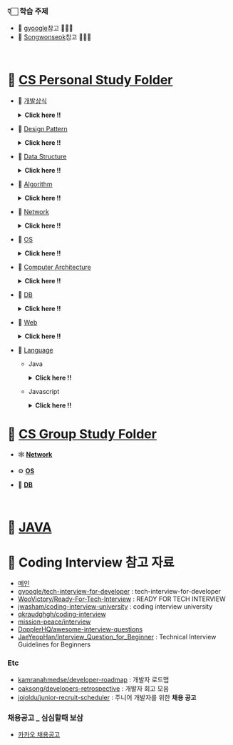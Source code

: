 ### 👇🏻 학습 주제

- 📍 [gyoogle](https://github.com/gyoogle/tech-interview-for-developer)참고 🙏🏻✨
- 📍 [Songwonseok](https://github.com/Songwonseok/CS-Study)참고 🙏🏻✨

<br/>

# 🦋 [CS Personal Study Folder](https://github.com/SoobinJung1013/cs-study/blob/main/cs_study/README.md)

- 🌱 [개발상식](https://github.com/SoobinJung1013/cs-study/tree/main/cs_study/commonSense)

    <details markdown="1">
    <summary><strong> Click here !! </strong></summary>

  | num |               주제               | 공부기록 |
  | :-: | :------------------------------: | :------: |
  |  1  | 클린코드 & 리팩토링 & 시큐어코딩 |    🟢    |
  |  2  |        애자일(Agile) 정리        |    🟢    |
  |  3  |   TDD(Test Driven Development)   |    🟢    |
  |  4  |       객체 지향 프로그래밍       |    🟢    |
  |  5  |        함수형 프로그래밍         |    🟢    |
  |  6  |         데브옵스(DevOps)         |    🟢    |
  |  7  |     서드 파티(3rd party)란?      |    🟢    |
  |  8  |  MSA (마이크로 서비스 아키텍쳐)  |    🟢    |
  |  9  |     Git 과 GitHub 에 대해서      |    🔴    |
  | 10  |              정규식              |    🔴    |
  | 11  |             Generic              |    🔴    |
  | 12  |              final               |    🔴    |

  ***

    </details>

- 🌱 [Design Pattern](https://github.com/SoobinJung1013/cs-study/tree/main/cs_study/designPattern)

    <details markdown="1">
    <summary><strong> Click here !!  </strong></summary>

  | num |           주제            | 공부기록 |
  | :-: | :-----------------------: | :------: |
  |  1  | 디자인패턴 개요(Overview) |    🟢    |
  |  2  |        어댑터 패턴        |    🔴    |
  |  3  |        싱글톤 패턴        |    🔴    |
  |  4  |    탬플릿 메소드 패턴     |    🔴    |
  |  5  |    팩토리 메소드 패턴     |    🔴    |
  |  6  |        옵저버 패턴        |    🔴    |
  |  7  |      스트레티지 패턴      |    🔴    |
  |  8  |       컴포지트 패턴       |    🔴    |
  |  9  |           SOLID           |    🟢    |

  ***

    </details>

- 🌱 [Data Structure](https://github.com/SoobinJung1013/cs-study/tree/main/cs_study/dataStructure)

    <details markdown="1">
    <summary><strong> Click here !!  </strong></summary>

  | num |               주제               | 공부기록 |
  | :-: | :------------------------------: | :------: |
  |  1  |  Array & ArrayList & LinkedList  |    🔴    |
  |  2  |     스택(Stack) & 큐(Queue)      |    🔴    |
  |  3  |             힙(Heap)             |    🔴    |
  |  4  | 이진탐색트리(Binary Search Tree) |    🔴    |
  |  5  |            해시(Hash)            |    🔴    |
  |  6  |           트라이(Trie)           |    🔴    |
  |  7  |         B-Tree & B+Tree          |    🔴    |
  |  8  |               Tree               |    🔴    |
  |  9  |              Graph               |    🔴    |

  ***

    </details>

- 🌱 [Algorithm](https://github.com/SoobinJung1013/cs-study/tree/main/cs_study/algorithm)

    <details markdown="1">
    <summary><strong> Click here !! </strong></summary>

  | num |               주제               | 공부기록 |
  | :-: | :------------------------------: | :------: |
  |  1  |      거품 정렬(Bubble Sort)      |    🔴    |
  |  2  |    선택 정렬(Selection Sort)     |    🔴    |
  |  3  |    삽입 정렬(Insertion Sort)     |    🔴    |
  |  4  |       퀵 정렬(Quick Sort)        |    🔴    |
  |  5  |      합병 정렬(Merge Sort)       |    🔴    |
  |  6  |        힙 정렬(Heap Sort)        |    🔴    |
  |  7  |      기수 정렬(Radix Sort)       |    🔴    |
  |  8  |      계수 정렬(Count Sort)       |    🔴    |
  |  9  |       비트마스크(BitMask)        |    🔴    |
  | 10  |     이분 탐색(Binary Search)     |    🔴    |
  | 11  |          세그먼트 트리           |    🔴    |
  | 12  |            해시(Hash)            |    🔴    |
  | 13  |            DFS & BFS             |    🔴    |
  | 14  |       최장 증가 수열(LIS)        |    🔴    |
  | 15  |       최소 공통 조상(LCA)        |    🔴    |
  | 16  | 동적 계획법(Dynamic Programming) |    🔴    |
  | 17  |            백트래킹?             |    🔴    |

  ***

    </details>

- 🌱 [Network](https://github.com/SoobinJung1013/cs-study/tree/main/cs_study/network)

    <details markdown="1">
    <summary><strong> Click here !!  </strong></summary>

  | num |                       주제                       | 공부기록 |
  | :-: | :----------------------------------------------: | :------: |
  |  1  |                    OSI 7 계층                    |    🟢    |
  |  2  |      TCP 3 way handshake & 4 way handshake       |    🟢    |
  |  3  |            TCP/IP 흐름제어 & 혼잡제어            |    🟢    |
  |  4  |                     TCPvsUDP                     |    🟢    |
  |  5  |                 대칭키 & 공개키                  |    🟢    |
  |  6  |                   HTTP & HTTPS                   |    🔴    |
  |  7  |           로드 밸런싱(Load Balancing)            |    🔴    |
  |  8  |           Blocking & Non-Blocking I/O            |    🔴    |
  |  9  | Blocking,Non-blocking & Synchronous,Asynchronous |    🔴    |

  ***

    </details>

- 🌱 [OS](https://github.com/SoobinJung1013/cs-study/tree/main/cs_study/os)

    <details markdown="1">
    <summary><strong> Click here !! </strong></summary>

  | num |                주제                 | 공부기록 |
  | :-: | :---------------------------------: | :------: |
  |  1  |             운영체제란?             |    🟢    |
  |  2  |         프로세스 vs 스레드          |    🟢    |
  |  3  |         프로세스 주소 공간          |    🟢    |
  |  4  |         인터럽트(Interrupt)         |    🟢    |
  |  5  |       시스템 콜(System Call)        |    🔴    |
  |  6  |       PCB와 Context Switching       |    🔴    |
  |  7  |  IPC(Inter Process Communication)   |    🟢    |
  |  8  |            CPU 스케줄링             |    🔴    |
  |  9  |          데드락(DeadLock)           |    🔴    |
  | 10  |           Race Condition            |    🔴    |
  | 11  | 세마포어(Semaphore) & 뮤텍스(Mutex) |    🔴    |
  | 12  |        페이징 & 세그먼테이션        |    🔴    |
  | 13  |        페이지 교체 알고리즘         |    🔴    |
  | 14  |           메모리(Memory)            |    🔴    |
  | 15  |             파일 시스템             |    🔴    |

  ***

    </details>

- 🌱 [Computer Architecture](https://github.com/SoobinJung1013/cs-study/tree/main/cs_study/database)
    <details markdown="1">
    <summary><strong> Click here !!</strong></summary>

  | num |            주제             | 공부기록 |
  | :-: | :-------------------------: | :------: |
  |  1  |      컴퓨터 구조 기초       |    🔴    |
  |  2  |        컴퓨터의 구성        |    🔴    |
  |  3  | 중앙처리장치(CPU) 작동 원리 |    🔴    |
  |  4  |         캐시 메모리         |    🔴    |
  |  5  |  고정 소수점 & 부동 소수점  |    🔴    |
  |  6  |   패리티 비트 & 해밍 코드   |    🔴    |

  ***

    </details>

- 🌱 [DB](https://github.com/SoobinJung1013/cs-study/tree/main/cs_study/database)

    <details markdown="1">
    <summary><strong> Click here !!</strong></summary>

  | num |                      주제                       | 공부기록 |
  | :-: | :---------------------------------------------: | :------: |
  |  1  |                  키(Key) 정리                   |    🔴    |
  |  2  |                   SQL - JOIN                    |    🔴    |
  |  3  |                  SQL Injection                  |    🔴    |
  |  4  |                  SQL vs NoSQL                   |    🔴    |
  |  5  |                  이상(Anomaly)                  |    🔴    |
  |  6  |                     정규화                      |    🔴    |
  |  7  |                  인덱스(INDEX)                  |    🔴    |
  |  8  |              트랜잭션(Transaction)              |    🟢    |
  |  9  | 트랜잭션 격리 수준(Transaction Isolation Level) |    🔴    |
  | 10  |                  레디스(Redis)                  |    🔴    |

  ***

    </details>

- 🌱 [Web](https://github.com/SoobinJung1013/cs-study/tree/main/cs_study/web)

    <details markdown="1">
    <summary><strong> Click here !!  </strong></summary>

  | num |                      주제                      | 공부기록 |
  | :-: | :--------------------------------------------: | :------: |
  |  1  |                  HTTP Method                   |    🔴    |
  |  2  |                RESTFul API 란?                 |    🔴    |
  |  3  |              브라우저의 작동 원리              |    🔴    |
  |  4  |           DOM(Document Object Model)           |    🔴    |
  |  5  |          Event Bubbling and Capturing          |    🔴    |
  |  6  |                Event delegation                |    🔴    |
  |  7  |             CSS Selector 우선순위              |    🔴    |
  |  8  |                 Reflow&Repaint                 |    🔴    |
  |  9  |                      CORS                      |    🔴    |
  | 10  |                크로스 브라우징                 |    🔴    |
  | 11  |                 웹 성능 최적화                 |    🔴    |
  | 12  | 서버 사이드 렌더링 vs 클라이언트 사이드 렌더링 |    🔴    |
  | 13  |                CSS Methodology                 |    🔴    |
  | 14  |           Normalize.css vs Reset.css           |    🔴    |
  | 15  |                  웹 컴포넌트                   |    🔴    |
  | 16  |          쿠키(Cookie) & 세션(Session)          |    🔴    |
  | 17  |             웹 서버와 WAS의 차이점             |    🔴    |
  | 18  |                     OAuth                      |    🔴    |
  | 19  |              JWT(JSON Web Token)               |    🔴    |
  | 20  |         Authentication & Authorization         |    🔴    |
  | 21  |                   로그 레벨                    |    🔴    |
  | 22  |                    UI와 UX                     |    🔴    |
  | 23  |                     Vue.js                     |    🔴    |
  | 24  |                     React                      |    🔴    |
  | 25  |               Vue.js vs React.js               |    🔴    |
  | 26  |      네이티브 앱 & 웹 앱 & 하이브리드 앱       |    🔴    |
  | 27  |            PWA(Progressive Web App)            |    🔴    |

    </details>

- 🌱 [Language](https://github.com/SoobinJung1013/cs-study/tree/main/cs_study/language)

  - Java

    <details markdown="1">
    <summary><strong> Click here !! </strong></summary>

    | num |                 주제                  | 공부기록 |
    | :-: | :-----------------------------------: | :------: |
    |  1  |           Java 컴파일 과정            |    🔴    |
    |  2  | 자바 가상 머신(Java Virtual Machine)  |    🔴    |
    |  3  |          Garbage Collection           |    🔴    |
    |  4  |              Annotation               |    🔴    |
    |  5  |  Call by Value vs Call by Reference   |    🔴    |
    |  6  |   Primitive type vs Reference type    |    🔴    |
    |  7  | String & StringBuffer & StringBuilder |    🔴    |
    |  8  |       Overriding vs Overloading       |    🔴    |
    |  9  |              Thread 활용              |    🔴    |
    | 10  |    Casting(업캐스팅 & 다운캐스팅)     |    🔴    |
    | 11  |          Promotion & Casting          |    🔴    |
    | 12  |        고유 락(Intrinsic Lock)        |    🔴    |
    | 13  |           Error & Exception           |    🔴    |
    | 14  |         java 8 & java 11 차이         |    🔴    |
    | 15  |            Access Modifier            |    🔴    |
    | 16  |             Wrapper class             |    🔴    |

    ***

    </details>

  - Javascript

    <details markdown="1">
    <summary><strong> Click here !! </strong></summary>

    | num |       주제        | 공부기록 |
    | :-: | :---------------: | :------: |
    |  1  |   JS Event Loop   |    🔴    |
    |  2  |     Hoisting      |    🔴    |
    |  3  |     JS Scope      |    🔴    |
    |  4  |      Closure      |    🔴    |
    |  5  |       this        |    🔴    |
    |  6  |      Promise      |    🔴    |
    |  7  | ECMAScript6(=ES6) |    🔴    |

    ***

    </details>

# 🦋 [CS Group Study Folder](https://github.com/SoobinJung1013/cs-study/tree/main/cs_group_study)

- 🕸 [**Network**](https://github.com/SoobinJung1013/cs-study/tree/main/cs_group_study/Network)

- ⚙️ [**OS**](https://github.com/SoobinJung1013/cs-study/tree/main/cs_group_study/OS)

- 🧳 [**DB**](https://github.com/SoobinJung1013/cs-study/tree/main/cs_group_study/DB)

<br/>

# 🦋 [JAVA](https://github.com/SoobinJung1013/cs-study/blob/main/Java/README.md)

# 🦋 Coding Interview 참고 자료

- [메인](https://github.com/Songwonseok/CS-Study)
- [gyoogle/tech-interview-for-developer](https://github.com/gyoogle/tech-interview-for-developer) : tech-interview-for-developer
- [WooVictory/Ready-For-Tech-Interview](https://github.com/WooVictory/Ready-For-Tech-Interview) : READY FOR TECH INTERVIEW
- [jwasham/coding-interview-university](https://github.com/jwasham/coding-interview-university) : coding interview university
- [qkraudghgh/coding-interview](https://github.com/qkraudghgh/coding-interview)
- [mission-peace/interview](https://github.com/mission-peace/interview)
- [DopplerHQ/awesome-interview-questions](https://github.com/DopplerHQ/awesome-interview-questions)
- [JaeYeopHan/Interview_Question_for_Beginner](https://github.com/JaeYeopHan/Interview_Question_for_Beginner) : Technical Interview Guidelines for Beginners

### Etc

- [kamranahmedse/developer-roadmap](https://github.com/kamranahmedse/developer-roadmap) : 개발자 로드맵
- [oaksong/developers-retrospective](https://github.com/oaksong/developers-retrospective) : 개발자 회고 모음
- [jojoldu/junior-recruit-scheduler](https://github.com/jojoldu/junior-recruit-scheduler) : 주니어 개발자를 위한 **채용 공고**

### 채용공고 \_ 심심할때 보삼

- [카카오 채용공고](https://careers.kakao.com/jobs)
